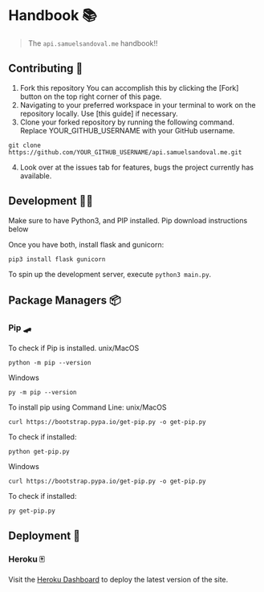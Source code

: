 # Handbook 📚

> The `api.samuelsandoval.me` handbook!!

## Contributing 🔨

1. Fork this repository You can accomplish this by clicking the [Fork] button on the top right corner of this page.
2. Navigating to your preferred workspace in your terminal to work on the repository locally. Use [this guide] if necessary.
3. Clone your forked repository by running the following command. Replace YOUR_GITHUB_USERNAME with your GitHub username.
```
git clone https://github.com/YOUR_GITHUB_USERNAME/api.samuelsandoval.me.git
``` 
4. Look over at the issues tab for features, bugs the project currently has available.

## Development 👨‍💻

Make sure to have Python3, and PIP installed. Pip download instructions below

Once you have both, install flask and gunicorn:

```
pip3 install flask gunicorn
```
To spin up the development server, execute `python3 main.py`.


## Package Managers 📦

### Pip 🛹

To check if Pip is installed.
unix/MacOS
```
python -m pip --version
```
Windows
```
py -m pip --version
```

To install pip using Command Line:
unix/MacOS
```
curl https://bootstrap.pypa.io/get-pip.py -o get-pip.py
```
To check if installed:
```
python get-pip.py
```

Windows
```
curl https://bootstrap.pypa.io/get-pip.py -o get-pip.py
```
To check if installed:
```
py get-pip.py
```


## Deployment 🚀

### Heroku 🀄

Visit the [Heroku Dashboard][heroku_dash] to deploy the latest version of the site.


[heroku_dash]: https://dashboard.heroku.com/apps/api-samuelsandoval-me